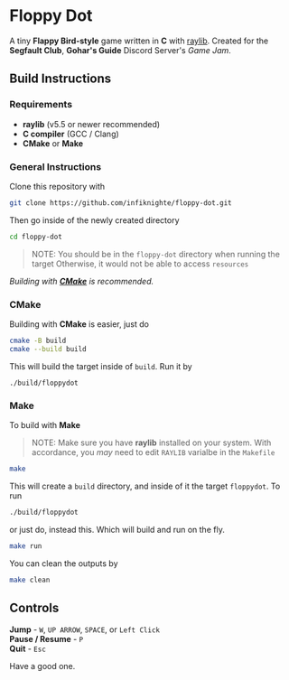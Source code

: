 # Floppy Dot
A tiny **Flappy Bird-style** game written in **C** with [raylib](https://www.raylib.com/).
Created for the **Segfault Club**, **Gohar's Guide** Discord Server's _Game Jam_.

## Build Instructions

### Requirements

- **raylib** (v5.5 or newer recommended)
- **C compiler** (GCC / Clang)
- **CMake** or **Make**

### General Instructions

Clone this repository with
```bash
git clone https://github.com/infiknighte/floppy-dot.git
```
Then go inside of the newly created directory
```bash
cd floppy-dot
```

> NOTE: You should be in the `floppy-dot` directory when running the target
>       Otherwise, it would not be able to access `resources`

_Building with [**CMake**](#cmake) is recommended._

### CMake
Building with **CMake** is easier, just do
```bash
cmake -B build
cmake --build build
```
This will build the target inside of `build`.
Run it by
```
./build/floppydot
```

### Make
To build with **Make**
> NOTE: Make sure you have **raylib** installed on your system.
> With accordance, you _may_ need to edit `RAYLIB` varialbe in the `Makefile`
```bash
make
```
This will create a `build` directory, and inside of it the target `floppydot`.
To run
```bash
./build/floppydot
```
or just do, instead this. Which will build and run on the fly.
```bash
make run
```
You can clean the outputs by
```bash
make clean
```

## Controls

**Jump**           - `W`, `UP ARROW`, `SPACE`, or `Left Click` \
**Pause / Resume** - `P` \
**Quit**           - `Esc` 

Have a good one.
